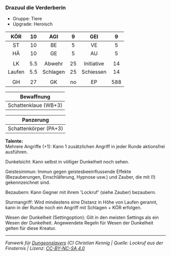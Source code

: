 ### Drazuul die Verderberin

- Gruppe: Tiere
- Upgrade: Heroisch

|  KÖR   | 10  |   AGI    |  9  |    GEI     |  9  |
| :----: | :-: | :------: | :-: | :--------: | :-: |
|   ST   | 10  |    BE    |  5  |     VE     |  5  |
|   HÄ   | 10  |    GE    |  5  |     AU     |  5  |
|        |     |          |     |            |     |
|   LK   | 5.5 |  Abwehr  | 25  | Initiative | 14  |
| Laufen | 5.5 | Schlagen | 25  | Schiessen  | 14  |
|        |     |          |     |            |     |
|   GH   | 27  |    GK    | no  |     EP     | 588 |

|      Bewaffnung      |
| :------------------: |
| Schattenklaue (WB+3) |

|       Panzerung       |
| :-------------------: |
| Schattenkörper (PA+3) |

**Talente:**  
Mehrere Angriffe (+1): Kann 1 zusätzlichen Angriff in jeder Runde aktionsfrei ausführen.

Dunkelsicht: Kann selbst in völliger Dunkelheit noch sehen.

Geistesimmun: Immun gegen geistesbeeinflussende Effekte (Bezauberungen, Einschläferung, Hypnose usw.) und Zauber, die mit (!) gekennzeichnet sind.

Bezaubern: Kann Gegner mit ihrem 'Lockruf' (siehe Zauber) bezaubern.

Sturmangriff: Wird mindestens eine Distanz in Höhe von Laufen gerannt, kann in der Runde noch ein Angriff mit Schlagen + KÖR erfolgen.

Wesen der Dunkelheit (Settingoption): Gilt in den meisten Settings als ein Wesen der Dunkelheit. Angewendete Regeln für Wesen der Dunkelheit gelten für diese Kreatur.

---

_Fanwerk für [Dungeonslayers](https://www.dungeonslayers.net/) (C) Christian Kennig | Quelle: Lockruf aus der Finsternis | Lizenz: [CC-BY-NC-SA 4.0](https://creativecommons.org/licenses/by-nc-sa/4.0/deed.de)_

